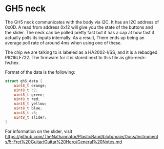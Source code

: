 # GH5 neck

The GH5 neck communicates with the body via I2C. It has an I2C address of 0x0D. A read from address 0x12 will give you the state of the buttons and the slider.
The neck can be polled pretty fast but it has a cap at how fast it actually polls its inputs internally. As a result, There ends up being an average poll rate of around 4ms when using one of these.

The chip we are talking to is labeled as a HA2002-I/SS, and it is a rebadged PIC16LF722. The firmware for it is stored next to this file as gh5-neck-fw.hex.

Format of the data is the following:

```c
struct gh5_data {
    uint8_t orange;
    uint8_t :2;
    uint8_t green;
    uint8_t red;
    uint8_t yellow;
    uint8_t blue;
    uint8_t :8;
    uint8_t slider;
}
```

For information on the slider, visit https://github.com/TheNathannator/PlasticBand/blob/main/Docs/Instruments/5-Fret%20Guitar/Guitar%20Hero/General%20Notes.md